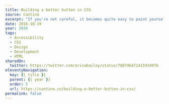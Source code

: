 ```yaml
---
title: Building a better button in CSS
source: Cantina
excerpt: "If you're not careful, it becomes quite easy to paint yourself into a corner trying to keep up with the visuals of an app as it evolves. Fortunately, there's an approach that helps you manage this compounding complexity"
date: 2016-10-19
year: 2016
tags:
  - Accessibility
  - CSS
  - Design
  - Development
  - HTML
sharedOn:
  twitter: https://twitter.com/ericwbailey/status/788746471415934976
eleventyNavigation:
  key: {{ title }}
  parent: {{ year }}
  order: 5
  url: https://cantina.co/building-a-better-button-in-css/
permalink: false
---
```

